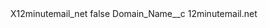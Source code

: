 <?xml version="1.0" encoding="UTF-8"?>
<CustomMetadata xmlns="http://soap.sforce.com/2006/04/metadata" xmlns:xsi="http://www.w3.org/2001/XMLSchema-instance" xmlns:xsd="http://www.w3.org/2001/XMLSchema">
    <label>X12minutemail_net</label>
    <protected>false</protected>
    <values>
        <field>Domain_Name__c</field>
        <value xsi:type="xsd:string">12minutemail.net</value>
    </values>
</CustomMetadata>
